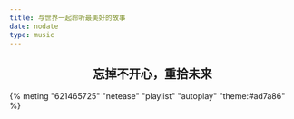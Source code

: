 ```yaml
---
title: 与世界一起聆听最美好的故事
date: nodate
type: music
---
```


## <center>忘掉不开心，重拾未来</center>

{% meting "621465725" "netease" "playlist" "autoplay" "theme:#ad7a86" %}